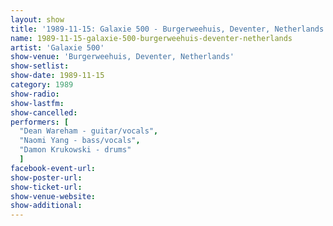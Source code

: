 ```yaml
---
layout: show
title: '1989-11-15: Galaxie 500 - Burgerweehuis, Deventer, Netherlands'
name: 1989-11-15-galaxie-500-burgerweehuis-deventer-netherlands
artist: 'Galaxie 500'
show-venue: 'Burgerweehuis, Deventer, Netherlands'
show-setlist: 
show-date: 1989-11-15
category: 1989
show-radio: 
show-lastfm: 
show-cancelled: 
performers: [
  "Dean Wareham - guitar/vocals",
  "Naomi Yang - bass/vocals",
  "Damon Krukowski - drums"
  ]
facebook-event-url: 
show-poster-url: 
show-ticket-url: 
show-venue-website: 
show-additional: 
---
```


